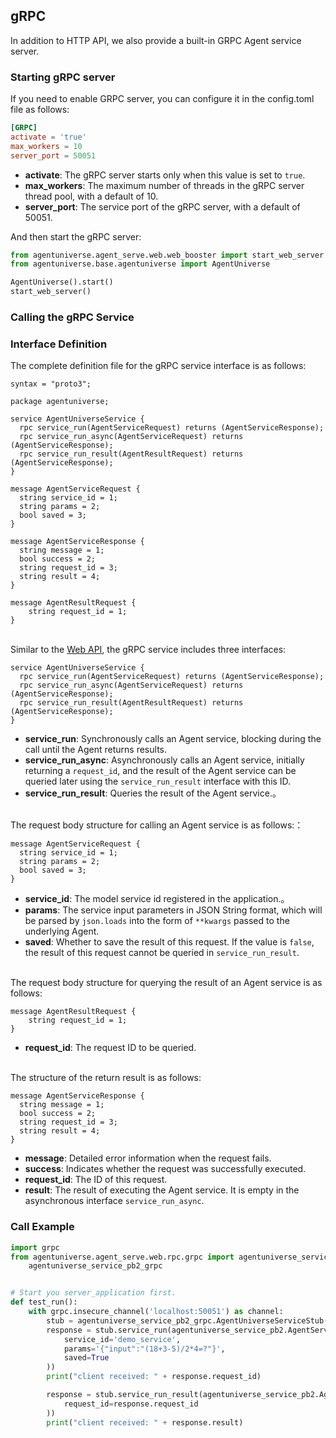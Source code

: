 ## gRPC
In addition to HTTP API, we also provide a built-in GRPC Agent service server.

### Starting gRPC server
If you need to enable GRPC server, you can configure it in the config.toml file as follows:
```toml
[GRPC]
activate = 'true'
max_workers = 10
server_port = 50051
```
- **activate**: The gRPC server starts only when this value is set to `true`.
- **max_workers**: The maximum number of threads in the gRPC server thread pool, with a default of 10.
- **server_port**: The service port of the gRPC server, with a default of 50051.

And then start the gRPC server:
```python
from agentuniverse.agent_serve.web.web_booster import start_web_server
from agentuniverse.base.agentuniverse import AgentUniverse

AgentUniverse().start()
start_web_server()
```


### Calling the gRPC Service

### Interface Definition
The complete definition file for the gRPC service interface is as follows:
```text
syntax = "proto3";

package agentuniverse;

service AgentUniverseService {
  rpc service_run(AgentServiceRequest) returns (AgentServiceResponse);
  rpc service_run_async(AgentServiceRequest) returns (AgentServiceResponse);
  rpc service_run_result(AgentResultRequest) returns (AgentServiceResponse);
}

message AgentServiceRequest {
  string service_id = 1;
  string params = 2;
  bool saved = 3;
}

message AgentServiceResponse {
  string message = 1;
  bool success = 2;
  string request_id = 3;
  string result = 4;
}

message AgentResultRequest {
    string request_id = 1;
}
```
\
Similar to the [Web API](2_4_1_Web_Api.md), the gRPC service includes three interfaces:
```text
service AgentUniverseService {
  rpc service_run(AgentServiceRequest) returns (AgentServiceResponse);
  rpc service_run_async(AgentServiceRequest) returns (AgentServiceResponse);
  rpc service_run_result(AgentResultRequest) returns (AgentServiceResponse);
}
```
- **service_run**: Synchronously calls an Agent service, blocking during the call until the Agent returns results.
- **service_run_async**: Asynchronously calls an Agent service, initially returning a `request_id`, and the result of the Agent service can be queried later using the `service_run_result` interface with this ID.
- **service_run_result**: Queries the result of the Agent service.。

\
The request body structure for calling an Agent service is as follows:：
```text
message AgentServiceRequest {
  string service_id = 1;
  string params = 2;
  bool saved = 3;
}
```
- **service_id**: The model service id registered in the application.。
- **params**: The service input parameters in JSON String format, which will be parsed by `json.loads` into the form of `**kwargs` passed to the underlying Agent.
- **saved**: Whether to save the result of this request. If the value is `false`, the result of this request cannot be queried in `service_run_result`.

\
The request body structure for querying the result of an Agent service is as follows:
```text
message AgentResultRequest {
    string request_id = 1;
}
```
- **request_id**: The request ID to be queried.

\
The structure of the return result is as follows:
```text
message AgentServiceResponse {
  string message = 1;
  bool success = 2;
  string request_id = 3;
  string result = 4;
}
```
- **message**: Detailed error information when the request fails.
- **success**: Indicates whether the request was successfully executed.
- **request_id**: The ID of this request.
- **result**: The result of executing the Agent service. It is empty in the asynchronous interface `service_run_async`.

### Call Example
```python
import grpc
from agentuniverse.agent_serve.web.rpc.grpc import agentuniverse_service_pb2, \
    agentuniverse_service_pb2_grpc


# Start you server_application first.
def test_run():
    with grpc.insecure_channel('localhost:50051') as channel:
        stub = agentuniverse_service_pb2_grpc.AgentUniverseServiceStub(channel)
        response = stub.service_run(agentuniverse_service_pb2.AgentServiceRequest(
            service_id='demo_service',
            params='{"input":"(18+3-5)/2*4=?"}',
            saved=True
        ))
        print("client received: " + response.request_id)

        response = stub.service_run_result(agentuniverse_service_pb2.AgentResultRequest(
            request_id=response.request_id
        ))
        print("client received: " + response.result)
```



